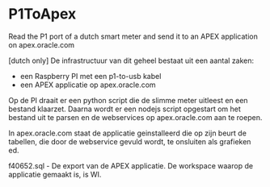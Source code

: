 # P1ToApex
Read the P1 port of a dutch smart meter and send it to an APEX application on apex.oracle.com

[dutch only]
De infrastructuur van dit geheel bestaat uit een aantal zaken:
- een Raspberry PI met een p1-to-usb kabel
- een APEX applicatie op apex.oracle.com

Op de PI draait er een python script die de slimme meter uitleest en een bestand klaarzet.
Daarna wordt er een nodejs script opgestart om het bestand uit te parsen en de webservices op apex.oracle.com aan te roepen.

In apex.oracle.com staat de applicatie geinstalleerd die op zijn beurt de tabellen, die door de webservice gevuld wordt, te onsluiten als grafieken ed.

f40652.sql   - De export van de APEX applicatie. De workspace waarop de applicatie gemaakt is, is WI.
